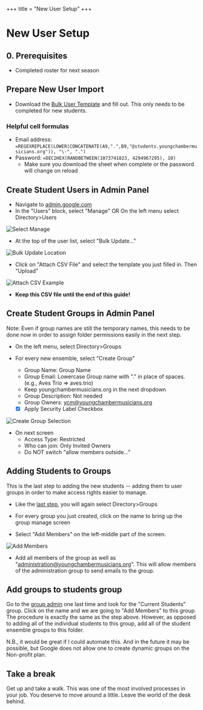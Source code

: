 +++
title = "New User Setup" 
+++ 

# New User Setup 

## 0. Prerequisites 

- Completed roster for next season 

## Prepare New User Import 

- Download the [Bulk User Template](./users-template.csv) and fill out. This only 
  needs to be completed for new students. 

### Helpful cell formulas

- Email address: `=REGEXREPLACE(LOWER(CONCATENATE(A9,".",B9,"@students.youngchambermusicians.org")), "\-", ".")` 
- Password: `=DEC2HEX(RANDBETWEEN(1073741823, 4294967295), 10)`
  - Make sure you download the sheet when complete or the password will change on reload 



## Create Student Users in Admin Panel 

- Navigate to [admin.google.com](https://admin.google.com) 
- In the "Users" block, select "Manage" OR On the left menu select Directory>Users 

![Select Manage](./manage-users.png)

- At the top of the user list, select "Bulk Update..." 

![Bulk Update Location](./bulk-update.png)

- Click on "Attach CSV File" and select the template you just filled in. Then "Upload" 

![Attach CSV Example](./attach-csv.png)

- **Keep this CSV file until the end of this guide!**

## Create Student Groups in Admin Panel 

Note: Even if group names are still the temporary names, this needs to be done now 
in order to assign folder permissions easily in the next step. 

- On the left menu, select Directory>Groups 

- For every new ensemble, select "Create Group" 
    - Group Name: Group Name
    - Group Email: Lowercase Group name with "." in place of spaces. (e.g., Aves Trio => aves.trio) 
    - Keep youngchambermusicians.org in the next dropdown 
    - Group Description: Not needed 
    - Group Owners: ycm@youngchambermusicians.org   
    - [x] Apply Security Label Checkbox 

![Create Group Selection](./create-group.png)

- On next screen
  - Access Type: Restricted 
  - Who can join: Only Invited Owners 
  - Do NOT switch "allow members outside..."


## Adding Students to Groups 

This is the last step to adding the new students -- adding them to user groups in 
order to make access rights easier to manage. 

- Like the [last step](#create-student-groups-in-admin-panel), you will again select 
Directory>Groups

- For every group you just created, click on the name to bring up the group manage screen

- Select "Add Members" on the left-middle part of the screen. 

![Add Members](./add-members.png)

- Add all members of the group as well as "administration@youngchambermusicians.org". This 
  will allow members of the administration group to send emails to the group. 

## Add groups to students group 

Go to the [group admin](#create-student-groups-in-admin-panel) one last time and look 
for the "Current Students" group. Click on the name and we are going to "Add Members" 
to this group. The procedure is exactly the same as the step above. However, as opposed 
to adding all of the individual students to this group, add all of the student ensemble 
groups to this folder. 

N.B., it would be great if I could automate this. And in the future it may be possible, 
but Google does not allow one to create dynamic groups on the Non-profit plan. 

## Take a break 

Get up and take a walk. This was one of the most involved processes in your job. You 
deserve to move around a little. Leave the world of the desk behind. 





